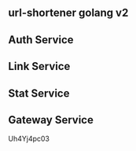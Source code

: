 ## url-shortener golang v2

## Auth Service

## Link Service

## Stat Service

## Gateway Service

Uh4Yj4pc03